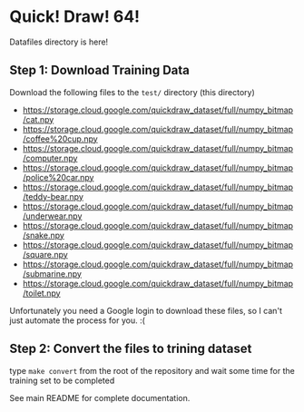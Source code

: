 # Quick! Draw! 64!

Datafiles directory is here!


## Step 1: Download Training Data
Download the following files to the `test/` directory (this directory) 
* https://storage.cloud.google.com/quickdraw_dataset/full/numpy_bitmap/cat.npy
* https://storage.cloud.google.com/quickdraw_dataset/full/numpy_bitmap/coffee%20cup.npy
* https://storage.cloud.google.com/quickdraw_dataset/full/numpy_bitmap/computer.npy
* https://storage.cloud.google.com/quickdraw_dataset/full/numpy_bitmap/police%20car.npy
* https://storage.cloud.google.com/quickdraw_dataset/full/numpy_bitmap/teddy-bear.npy
* https://storage.cloud.google.com/quickdraw_dataset/full/numpy_bitmap/underwear.npy
* https://storage.cloud.google.com/quickdraw_dataset/full/numpy_bitmap/snake.npy
* https://storage.cloud.google.com/quickdraw_dataset/full/numpy_bitmap/square.npy
* https://storage.cloud.google.com/quickdraw_dataset/full/numpy_bitmap/submarine.npy
* https://storage.cloud.google.com/quickdraw_dataset/full/numpy_bitmap/toilet.npy

Unfortunately you need a Google login to download these files, so I can't just automate the process for you. :( 


## Step 2: Convert the files to trining dataset
type `make convert` from the root of the repository and wait some time for the training set to be completed


See main README for complete documentation.
